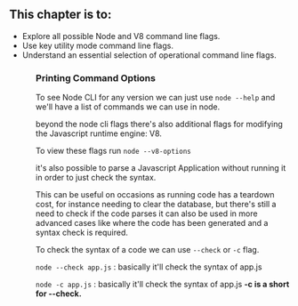 ## This chapter is to:

<ul>
    <li>Explore all possible Node and V8 command line flags.</li>
    <li>Use key utility mode command line flags.</li>
    <li>Understand an essential selection of operational command line flags.</li>
<ul>


### Printing Command Options

To see Node CLI for any version we can just use `node --help` and we'll have a list of commands we can use in node.

beyond the node cli flags there's also additional flags for modifying the Javascript runtime engine: V8.


To view these flags run `node --v8-options`


it's also possible to parse a Javascript Application without running it in order to just check the syntax.

This can be useful on occasions as running code has a teardown cost, for instance needing to clear the database, but there's still a need to check if the code parses it can also be used in more advanced cases like where the code has been generated and a syntax check is required.

To check the syntax of a code we can use `--check` or `-c` flag.

`node --check app.js` : basically it'll check the syntax of app.js


`node -c app.js` : basically it'll check the syntax of app.js <b>-c is a short for --check<b>.
